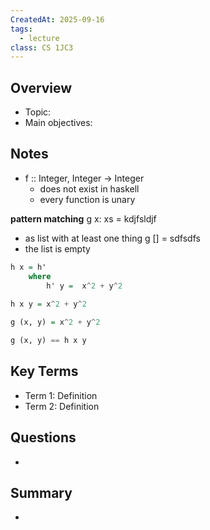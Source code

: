 ```yaml
---
CreatedAt: 2025-09-16
tags:
  - lecture
class: CS 1JC3
---
```

## Overview
- Topic:
- Main objectives:

## Notes
- f :: Integer, Integer -> Integer
	-  does not exist in haskell
	- every function is unary

**pattern matching**
g x: xs = kdjfsldjf
- as list with at least one thing
g [] = sdfsdfs
- the list is empty

```haskell
h x = h'
	where
		h' y =  x^2 + y^2
		
h x y = x^2 + y^2

g (x, y) = x^2 + y^2

g (x, y) == h x y
```
## Key Terms
- Term 1: Definition
- Term 2: Definition

## Questions
- 

## Summary
- 
